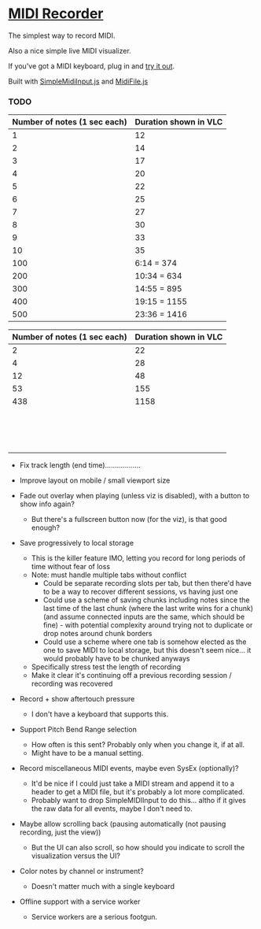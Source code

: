 # [MIDI Recorder][app]

The simplest way to record MIDI.

Also a nice simple live MIDI visualizer.

If you've got a MIDI keyboard, plug in and [try it out][app].

Built with [SimpleMidiInput.js](https://github.com/kchapelier/SimpleMidiInput.js) and [MidiFile.js](https://github.com/nfroidure/midifile)

### TODO


| Number of notes (1 sec each) | Duration shown in VLC |
|------------------------------|-----------------------|
| 1                            | 12                    |
| 2                            | 14                    |
| 3                            | 17                    |
| 4                            | 20                    |
| 5                            | 22                    |
| 6                            | 25                    |
| 7                            | 27                    |
| 8                            | 30                    |
| 9                            | 33                    |
| 10                           | 35                    |
| 100                          | 6:14 = 374            |
| 200                          | 10:34 = 634           |
| 300                          | 14:55 = 895           |
| 400                          | 19:15 = 1155          |
| 500                          | 23:36 = 1416          |

| Number of notes (1 sec each) | Duration shown in VLC |
|------------------------------|-----------------------|
|2 | 22|
|4 | 28|
|12 | 48|
|53 | 155|
|438 | 1158|
|                              |                       |
|                              |                       |
|                              |                       |
|                              |                       |
|                              |                       |
|                              |                       |
|                              |                       |
|                              |                       |
|                              |                       |
|                              |                       |
|                              |                       |
|                              |                       |
|                              |                       |
|                              |                       |
|                              |                       |

* Fix track length (end time)..................

* Improve layout on mobile / small viewport size

* Fade out overlay when playing (unless viz is disabled), with a button to show info again?
    - But there's a fullscreen button now (for the viz), is that good enough?

* Save progressively to local storage
    - This is the killer feature IMO, letting you record for long periods of time without fear of loss
    - Note: must handle multiple tabs without conflict
        - Could be separate recording slots per tab, but then there'd have to be a way to recover different sessions, vs having just one
        - Could use a scheme of saving chunks including notes since the last time of the last chunk (where the last write wins for a chunk) (and assume connected inputs are the same, which should be fine) - with potential complexity around trying not to duplicate or drop notes around chunk borders
        - Could use a scheme where one tab is somehow elected as the one to save MIDI to local storage, but this doesn't seem nice... it would probably have to be chunked anyways
    - Specifically stress test the length of recording
    - Make it clear it's continuing off a previous recording session / recording was recovered

* Record + show aftertouch pressure
    - I don't have a keyboard that supports this.

* Support Pitch Bend Range selection
    - How often is this sent? Probably only when you change it, if at all.
    - Might have to be a manual setting.

* Record miscellaneous MIDI events, maybe even SysEx (optionally)?
    - It'd be nice if I could just take a MIDI stream and append it to a header to get a MIDI file, but it's probably a lot more complicated.
    - Probably want to drop SimpleMIDIInput to do this... altho if it gives the raw data for all events, maybe I don't need to.

* Maybe allow scrolling back (pausing automatically (not pausing recording, just the view))
    - But the UI can also scroll, so how should you indicate to scroll the visualization versus the UI?

* Color notes by channel or instrument?
    - Doesn't matter much with a single keyboard

* Offline support with a service worker
    - Service workers are a serious footgun.

[app]: https://midi-recorder.web.app/
